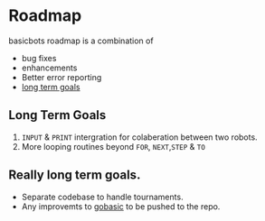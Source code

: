 # Roadmap

basicbots roadmap is a combination of
- bug fixes
- enhancements
- Better error reporting
- [long term goals](#long-term-goals)


## Long Term Goals
1. `INPUT` & `PRINT` intergration for colaberation between two robots. 
2. More looping routines beyond `FOR`, `NEXT`,`STEP` & `TO`


## Really long term goals.
- Separate codebase to handle tournaments. 
- Any improvemts to [gobasic](https://github.com/skx/gobasic) to be pushed to the repo.